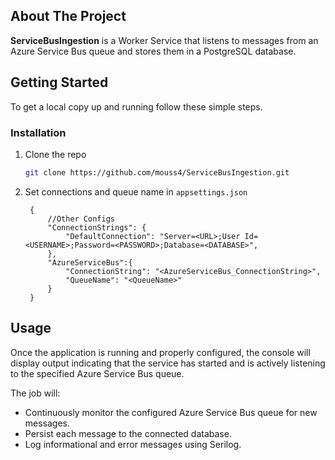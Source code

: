 
<!-- ABOUT THE PROJECT -->
## About The Project

**ServiceBusIngestion** is a Worker Service that listens to messages from an Azure Service Bus queue and stores them in a PostgreSQL database.


<!-- GETTING STARTED -->
## Getting Started

To get a local copy up and running follow these simple steps.

### Installation

1. Clone the repo
   ```sh
   git clone https://github.com/mouss4/ServiceBusIngestion.git
   ```
2. Set connections and queue name in `appsettings.json`
   ```JS
    {
        //Other Configs
        "ConnectionStrings": {
            "DefaultConnection": "Server=<URL>;User Id=<USERNAME>;Password=<PASSWORD>;Database=<DATABASE>",
        },
        "AzureServiceBus":{
            "ConnectionString": "<AzureServiceBus_ConnectionString>",
            "QueueName": "<QueueName>"
        }
    }
   ```

<!-- USAGE EXAMPLES -->
## Usage

Once the application is running and properly configured, the console will display output indicating that the service has started and is actively listening to the specified Azure Service Bus queue.

The job will:

- Continuously monitor the configured Azure Service Bus queue for new messages.
- Persist each message to the connected database.
- Log informational and error messages using Serilog.
